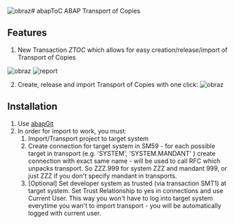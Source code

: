 ![obraz](https://github.com/Kaszub09/abapToC/assets/34368953/c59ddf87-4982-497f-82e3-45a2cd03618b)# abapToC
ABAP Transport of Copies

## Features

1. New Transaction *ZTOC* which allows for easy creation/release/import of Transport of Copies

![obraz](https://github.com/Kaszub09/abapToC/assets/34368953/5d88049f-759c-40e7-addb-2d443c4af5be)
![report](https://github.com/Kaszub09/abapToC/assets/34368953/9942d528-7b71-4db8-bcf1-82906ed1aa90)

2. Create, release and import Transport of Copies with one click:
![obraz](https://github.com/Kaszub09/abapToC/assets/34368953/7cc59ec7-5fe2-439b-8771-9051b78d0197)

## Installation

1. Use [abapGit](ttps://github.com/abapGit/abapGit)
2. In order for import to work, you must:
   1. Import/Transport project to target system
   2. Create connection for target system in SM59 - for each possible target in transport (e.g. 'SYSTEM', 'SYSTEM.MANDANT' ) create connection with exact same name - will be used to call RFC which unpacks transport. So ZZZ.999 for system ZZZ and mandant 999, or just ZZZ if you don't specify mandant in transports.
   3. [Optional] Set developer system as trusted (via transaction SMT1) at target system. Set Trust Relationship to yes in connections and use Current User. This way you won't have to log into target system everytime you wan't to import transport - you will be automatically logged with current user.

